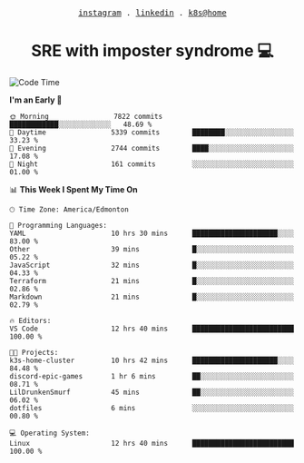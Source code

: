 <p align="center">
  <samp>
    <a href="https://www.instagram.com/lildrunkensmurf/">instagram</a> .
    <a href="https://www.linkedin.com/in/joryirving/">linkedin</a> .
    <a href="https://github.com/LilDrunkenSmurf/k3s-home-cluster">k8s@home</a>
  </samp>
</p>

<h1 align="center">
  SRE with imposter syndrome 💻
</h1>

<!--START_SECTION:waka-->
![Code Time](http://img.shields.io/badge/Code%20Time-11%20hrs%2042%20mins-blue)

**I'm an Early 🐤** 

```text
🌞 Morning                7822 commits        ████████████░░░░░░░░░░░░░   48.69 % 
🌆 Daytime                5339 commits        ████████░░░░░░░░░░░░░░░░░   33.23 % 
🌃 Evening                2744 commits        ████░░░░░░░░░░░░░░░░░░░░░   17.08 % 
🌙 Night                  161 commits         ░░░░░░░░░░░░░░░░░░░░░░░░░   01.00 % 
```


📊 **This Week I Spent My Time On** 

```text
🕑︎ Time Zone: America/Edmonton

💬 Programming Languages: 
YAML                     10 hrs 30 mins      █████████████████████░░░░   83.00 % 
Other                    39 mins             █░░░░░░░░░░░░░░░░░░░░░░░░   05.22 % 
JavaScript               32 mins             █░░░░░░░░░░░░░░░░░░░░░░░░   04.33 % 
Terraform                21 mins             █░░░░░░░░░░░░░░░░░░░░░░░░   02.86 % 
Markdown                 21 mins             █░░░░░░░░░░░░░░░░░░░░░░░░   02.79 % 

🔥 Editors: 
VS Code                  12 hrs 40 mins      █████████████████████████   100.00 % 

🐱‍💻 Projects: 
k3s-home-cluster         10 hrs 42 mins      █████████████████████░░░░   84.48 % 
discord-epic-games       1 hr 6 mins         ██░░░░░░░░░░░░░░░░░░░░░░░   08.71 % 
LilDrunkenSmurf          45 mins             ██░░░░░░░░░░░░░░░░░░░░░░░   06.02 % 
dotfiles                 6 mins              ░░░░░░░░░░░░░░░░░░░░░░░░░   00.80 % 

💻 Operating System: 
Linux                    12 hrs 40 mins      █████████████████████████   100.00 % 
```


<!--END_SECTION:waka-->